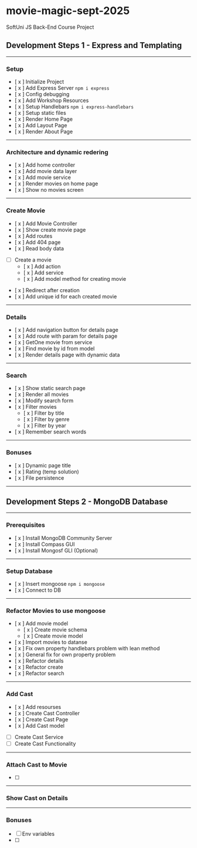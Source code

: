 # movie-magic-sept-2025
SoftUni JS Back-End Course Project

## Development Steps 1 - Express and Templating
---
### Setup
- [ x ] Initialize Project
- [ x ] Add Express Server  `npm i express`
- [ x ] Config debugging
- [ x ] Add Workshop Resources
- [ x ] Setup Handlebars `npm i express-handlebars`
- [ x ] Setup static files
- [ x ]  Render Home Page
- [ x ] Add Layout Page 
- [ x ] Render About Page
---
### Architecture and dynamic redering
- [ x ] Add home controller
- [ x ] Add movie data layer
- [ x ] Add movie service
- [ x ] Render movies on home page
- [ x ] Show no movies screen
---
### Create Movie
- [ x ] Add Movie Controller
- [ x ] Show create movie page
- [ x ] Add routes 
- [ x ] Add 404 page
- [ x ] Read body data
- [  ] Create a movie
  - [ x ] Add action
  - [ x ] Add service
  - [ x ] Add model method for creating movie
- [ x ] Redirect after creation
- [ x ] Add unique id for each created movie
---
### Details
- [ x ] Add navigation button for details page
- [ x ] Add route with param for details page
- [ x ] GetOne movie from service
- [ x ] Find movie by id from model
- [ x ] Render details page with dynamic data
---
### Search
- [ x ] Show static search page
- [ x ] Render all movies
- [ x ] Modify search form
- [ x ] Filter movies
   - [ x ] Filter by title
   - [ x ] Filter by genre
   - [ x ] Filter by year
- [ x ] Remember search words
---
### Bonuses
- [ x ] Dynamic page title
- [ x ] Rating (temp solution)
- [ x ] File persistence
---
## Development Steps 2 - MongoDB Database
---
### Prerequisites
- [ x ] Install MongoDB Community Server
- [ x ] Install Compass GUI
- [ x ] Install Mongosf GLI (Optional)
---
### Setup Database
- [ x ] Insert mongoose `npm i mongoose`
- [ x ] Connect to DB 
---
### Refactor Movies to use mongoose
- [ x ] Add movie model
   - [ x ] Create movie schema
   - [ x ] Create movie model
- [ x ] Import movies to datanse
- [ x ] Fix own property handlebars problem with lean method
- [ x ] General fix for own property problem
- [ x ] Refactor details
- [ x ] Refactor create
- [ x ] Refactor search
---
### Add Cast
- [ x ] Add resourses
- [ x ] Create Cast Controller
- [ x ] Create Cast Page
- [ x ] Add Cast model
- [  ] Create Cast Service
- [  ] Create Cast Functionality
---
### Attach Cast to Movie
- [  ]
---
### Show Cast on Details
---
### Bonuses
- [  ] Env variables
- [  ] 

